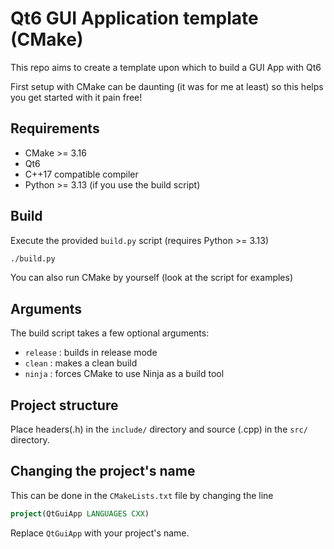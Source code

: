 # Qt6 GUI Application template (CMake)

This repo aims to create a template upon which to build a GUI App with Qt6

First setup with CMake can be daunting (it was for me at least) so this helps you get started with it pain free!

## Requirements

- CMake >= 3.16
- Qt6
- C++17 compatible compiler
- Python >= 3.13 (if you use the  build script)

## Build

Execute the provided `build.py` script (requires Python >= 3.13)

```sh
./build.py
```

You can also run CMake by yourself (look at the script for examples)

## Arguments

The build script takes a few optional arguments:

- `release` : builds in release mode
- `clean` : makes a clean build
- `ninja` : forces CMake to use Ninja as a build tool

## Project structure

Place headers(.h) in the `include/` directory and source (.cpp) in the `src/` directory.

## Changing the project's name

This can be done in the `CMakeLists.txt` file by changing the line

```cmake
project(QtGuiApp LANGUAGES CXX)
```

Replace `QtGuiApp` with your project's name.
